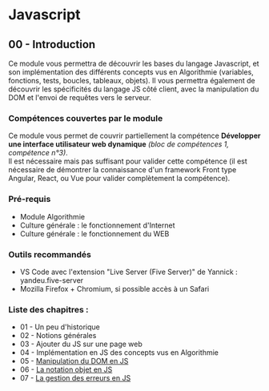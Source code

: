 # Javascript

## 00 - Introduction

Ce module vous permettra de découvrir les bases du langage Javascript, et son implémentation des différents concepts vus en Algorithmie (variables, fonctions, tests, boucles, tableaux, objets). Il vous permettra également de découvrir les spécificités du langage JS côté client, avec la manipulation du DOM et l'envoi de requêtes vers le serveur.

### Compétences couvertes par le module

Ce module vous permet de couvrir partiellement la compétence **Développer une interface utilisateur web dynamique** *(bloc de compétences 1, compétence n°3)*.  
Il est nécessaire mais pas suffisant pour valider cette compétence (il est nécessaire de démontrer la connaissance d'un framework Front type Angular, React, ou Vue pour valider complètement la compétence).

### Pré-requis

  * Module Algorithmie
  * Culture générale : le fonctionnement d'Internet
  * Culture générale : le fonctionnement du WEB

### Outils recommandés

  * VS Code avec l'extension "Live Server (Five Server)" de Yannick : yandeu.five-server
  * Mozilla Firefox + Chromium, si possible accès à un Safari

### Liste des chapitres :

  * 01 - Un peu d'historique
  * 02 - Notions générales
  * 03 - Ajouter du JS sur une page web
  * 04 - Implémentation en JS des concepts vus en Algorithmie
  * 05 - [Manipulation du DOM en JS](05_-_Manipulation_du_DOM_en_JS.md)
  * 06 - [La notation objet en JS](06_-_La_notation_objet.md)
  * 07 - [La gestion des erreurs en JS](07_-_La_gestion_des_erreurs.md)
